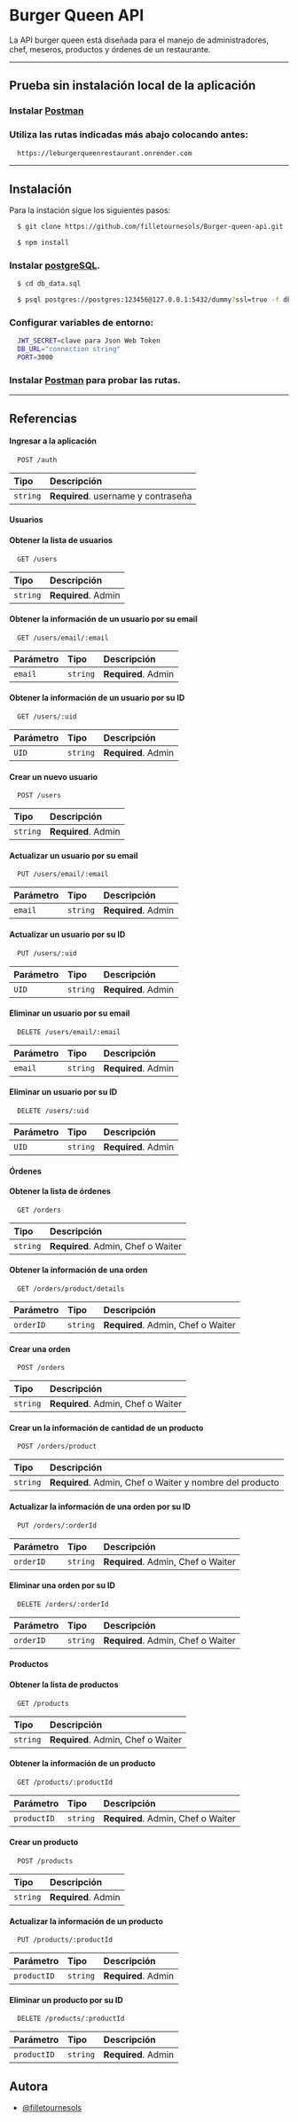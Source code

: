# Burger Queen API

La API burger queen está diseñada para el manejo de administradores, chef, meseros, productos y órdenes de un restaurante.

_______________

## Prueba sin instalación local de la aplicación

### Instalar [Postman](https://www.postman.com/downloads/)

### Utiliza las rutas indicadas más abajo colocando antes:

```bash
  https://leburgerqueenrestaurant.onrender.com
```

_______________

## Instalación

Para la instación sigue los siguientes pasos:

```bash
  $ git clone https://github.com/filletournesols/Burger-queen-api.git
```

```bash
  $ npm install
```

### Instalar [postgreSQL](https://www.postgresql.org).

```bash
  $ cd db_data.sql
```

```bash
  $ psql postgres://postgres:123456@127.0.0.1:5432/dummy?ssl=true -f db.sql
```

### Configurar variables de entorno:

```bash
  JWT_SECRET=clave para Json Web Token
  DB_URL="connection string"
  PORT=3000
```

### Instalar [Postman](https://www.postman.com/downloads/) para probar las rutas.

_______________


## Referencias

#### Ingresar a la aplicación

```http
  POST /auth
```

| Tipo     | Descripción                |
| :------- | :------------------------- |
| `string` | **Required**. username y contraseña |

#### Usuarios
#### Obtener la lista de usuarios

```http
  GET /users
```

| Tipo     | Descripción                |
| :------- | :------------------------- |
| `string` | **Required**. Admin |

#### Obtener la información de un usuario por su email

```http
  GET /users/email/:email
```

| Parámetro | Tipo     | Descripción                |
| :------- |:------- | :------------------------- |
| `email` |`string` | **Required**. Admin |

#### Obtener la información de un usuario por su ID

```http
  GET /users/:uid
```

| Parámetro | Tipo     | Descripción                |
| :------- |:------- | :------------------------- |
| `UID` |`string` | **Required**. Admin |

#### Crear un nuevo usuario

```http
  POST /users
```

| Tipo     | Descripción                |
| :------- | :------------------------- |
| `string` | **Required**. Admin |

#### Actualizar un usuario por su email

```http
  PUT /users/email/:email
```

| Parámetro | Tipo     | Descripción                |
| :------- |:------- | :------------------------- |
| `email` |`string` | **Required**. Admin |

#### Actualizar un usuario por su ID

```http
  PUT /users/:uid
```

| Parámetro | Tipo     | Descripción                |
| :------- |:------- | :------------------------- |
| `UID` |`string` | **Required**. Admin |

#### Eliminar un usuario por su email

```http
  DELETE /users/email/:email
```

| Parámetro | Tipo     | Descripción                |
| :------- |:------- | :------------------------- |
| `email` |`string` | **Required**. Admin |

#### Eliminar un usuario por su ID

```http
  DELETE /users/:uid
```

| Parámetro | Tipo     | Descripción                |
| :------- |:------- | :------------------------- |
| `UID` |`string` | **Required**. Admin |

#### Órdenes
#### Obtener la lista de órdenes

```http
  GET /orders
```

| Tipo     | Descripción                |
| :------- | :------------------------- |
| `string` | **Required**. Admin, Chef o Waiter |

#### Obtener la información de una orden

```http
  GET /orders/product/details
```

| Parámetro | Tipo     | Descripción                |
| :------- |:------- | :------------------------- |
| `orderID` |`string` | **Required**. Admin, Chef o Waiter |

#### Crear una orden

```http
  POST /orders
```

| Tipo     | Descripción                |
| :------- | :------------------------- |
| `string` | **Required**. Admin, Chef o Waiter |

#### Crear un la información de cantidad de un producto

```http
  POST /orders/product
```

| Tipo     | Descripción                |
| :------- | :------------------------- |
| `string` | **Required**. Admin, Chef o Waiter y nombre del producto |

#### Actualizar la información de una orden por su ID

```http
  PUT /orders/:orderId
```

| Parámetro | Tipo     | Descripción                |
| :------- |:------- | :------------------------- |
| `orderID` |`string` | **Required**. Admin, Chef o Waiter |

#### Eliminar una orden por su ID

```http
  DELETE /orders/:orderId
```

| Parámetro | Tipo     | Descripción                |
| :------- |:------- | :------------------------- |
| `orderID` |`string` | **Required**. Admin, Chef o Waiter  |

#### Productos
#### Obtener la lista de productos

```http
  GET /products
```

| Tipo     | Descripción                |
| :------- | :------------------------- |
| `string` | **Required**. Admin, Chef o Waiter |

#### Obtener la información de un producto

```http
  GET /products/:productId
```

| Parámetro | Tipo     | Descripción                |
| :------- |:------- | :------------------------- |
| `productID` |`string` | **Required**. Admin, Chef o Waiter |

#### Crear un producto

```http
  POST /products
```

| Tipo     | Descripción                |
| :------- | :------------------------- |
| `string` | **Required**. Admin |

#### Actualizar la información de un producto

```http
  PUT /products/:productId
```

| Parámetro | Tipo     | Descripción                |
| :------- |:------- | :------------------------- |
| `productID` |`string` | **Required**. Admin |

#### Eliminar un producto por su ID

```http
  DELETE /products/:productId
```

| Parámetro | Tipo     | Descripción                |
| :------- |:------- | :------------------------- |
| `productID` |`string` | **Required**. Admin |

## Autora

- [@filletournesols](https://github.com/filletournesols)